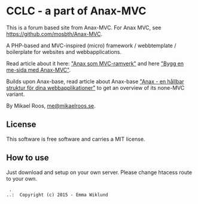 CCLC - a part of Anax-MVC
=========

This is a forum based site from Anax-MVC. 
For Anax MVC, see https://github.com/mosbth/Anax-MVC.

A PHP-based and MVC-inspired (micro) framework / webbtemplate / boilerplate for websites and webbapplications.

Read article about it here: ["Anax som MVC-ramverk"](http://dbwebb.se/kunskap/anax-som-mvc-ramverk) and here ["Bygg en me-sida med Anax-MVC"](http://dbwebb.se/kunskap/bygg-en-me-sida-med-anax-mvc). 

Builds upon Anax-base, read article about Anax-base ["Anax - en hållbar struktur för dina webbapplikationer"](http://dbwebb.se/kunskap/anax-en-hallbar-struktur-for-dina-webbapplikationer) to get an overview of its none-MVC variant. 

By Mikael Roos, me@mikaelroos.se.



License 
------------------

This software is free software and carries a MIT license.


How to use
-----------------------------------


Just download and setup on your own server. Please change htacess route to your own. 


```
 .  
..:  Copyright (c) 2015 - Emma Wiklund
```


